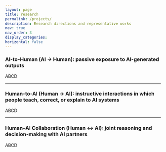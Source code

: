 ```yaml
---
layout: page
title: research
permalink: /projects/
description: Research directions and representative works
nav: true
nav_order: 3
display_categories:
horizontal: false
---
```

### AI-to-Human (AI → Human): passive exposure to AI-generated outputs 

ABCD

--- 
### Human-to-AI (Human → AI): instructive interactions in which people teach, correct, or explain to AI systems

ABCD

---
### Human–AI Collaboration (Human ↔ AI): joint reasoning and decision-making with AI partners 

ABCD
